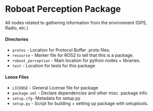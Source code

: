 # Roboat Perception Package
All nodes related to gathering information from the environment (GPS, Radio, etc.)

#### Directories
- `protos` - Location for Protocol Buffer .proto files.
- `resource` - Marker file for ROS2 to tell that this is a package.
- `roboat_perception` - Main location for python nodes + libraries.
- `test` - Location for tests for this package

#### Loose Files
- `LICENSE` - General License file for package
- `package.xml` - Declare dependencies and other misc. package info.
- `setup.cfg`- Metadata for setup.py
- `setup.py` - Script for building + setting up package with setuptools.